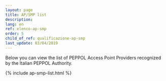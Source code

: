 ```yaml
---
layout: page
title: AP/SMP list
description:
lang: en
ref: elenco-ap-smp
order: 5
child_of_ref: qualificazione-ap-smp
last_update: 03/04/2019
---
```


Below you can view the list of PEPPOL Access Point Providers recognized by the Italian PEPPOL Authority.

{% include ap-smp-list.html %}
